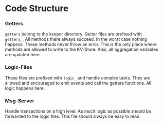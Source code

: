 # Code Structure

### Getters
`getters` belong to the keeper directory. Getter files are prefixed with 
`getters_`. All methods there always succeed. In the worst case nothing happens.
These methods never throw an error. This is the only place where methods are allowed
to write to the KV-Store. Also, all aggregation variables are updated here.


### Logic-Files
These files are prefixed with `logic_` and handle complex tasks. 
They are allowed and encouraged to emit events and call the getters functions.
All logic happens here.


### Msg-Server
Handle transactions on a high level. As much logic as possible should be forwarded
to the logic files. This file should always be easy to read.
